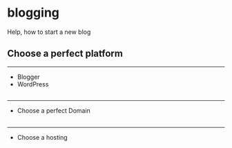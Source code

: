 # blogging
Help, how to start a new blog

## Choose a perfect platform
***
* Blogger
* WordPress

##
***
* Choose a perfect Domain

##
***
* Choose a hosting
